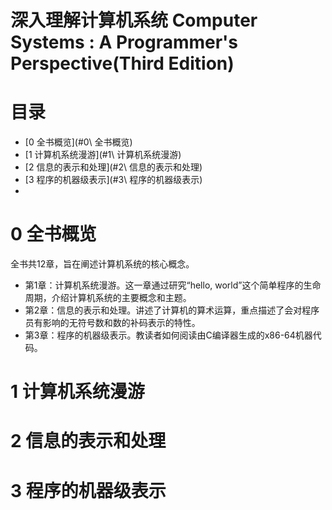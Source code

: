 深入理解计算机系统 Computer Systems : A Programmer's Perspective(Third Edition)
====


# 目录
- [0 全书概览](#0\ 全书概览)
- [1 计算机系统漫游](#1\ 计算机系统漫游)
- [2 信息的表示和处理](#2\ 信息的表示和处理)
- [3 程序的机器级表示](#3\ 程序的机器级表示)
- []()

# 0 全书概览
全书共12章，旨在阐述计算机系统的核心概念。
* 第1章：计算机系统漫游。这一章通过研究“hello, world”这个简单程序的生命周期，介绍计算机系统的主要概念和主题。
* 第2章：信息的表示和处理。讲述了计算机的算术运算，重点描述了会对程序员有影响的无符号数和数的补码表示的特性。
* 第3章：程序的机器级表示。教读者如何阅读由C编译器生成的x86-64机器代码。

# 1 计算机系统漫游

# 2 信息的表示和处理 

# 3 程序的机器级表示

